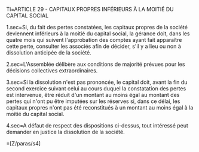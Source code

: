 Ti=ARTICLE 29 - CAPITAUX PROPRES INFÉRIEURS À LA MOITIÉ DU CAPITAL SOCIAL 

1.sec=Si, du fait des pertes constatées, les capitaux propres de la société deviennent inférieurs à la moitié du capital social, la gérance doit, dans les quatre mois qui suivent l'approbation des comptes ayant fait apparaître cette perte, consulter les associés afin de décider, s'il y a lieu ou non à dissolution anticipée de la société.

2.sec=L'Assemblée délibère aux conditions de majorité prévues pour les décisions collectives extraordinaires.

3.sec=Si la dissolution n'est pas prononcée, le capital doit, avant la fin du second exercice suivant celui au cours duquel la constatation des pertes est intervenue, être réduit d'un montant au moins égal au montant des pertes qui n'ont pu être imputées sur les réserves si, dans ce délai, les capitaux propres n'ont pas été reconstitués à un montant au moins égal à la moitié du capital social.

4.sec=A défaut de respect des dispositions ci-dessus, tout intéressé peut demander en justice la dissolution de la société.  

=[Z/paras/s4]